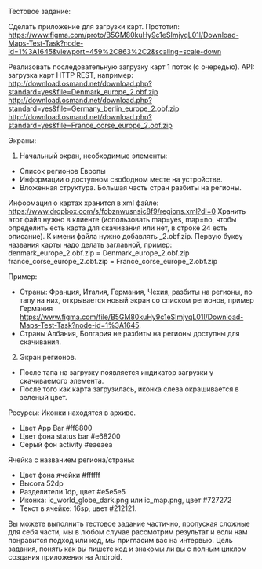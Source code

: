 Тестовое задание:

Сделать приложение для загрузки карт.
Прототип: https://www.figma.com/proto/B5GM80kuHy9c1eSImjyqL01l/Download-Maps-Test-Task?node-id=1%3A1645&viewport=459%2C863%2C2&scaling=scale-down

Реализовать последовательную загрузку карт 1 поток (с очередью).
API: загрузка карт HTTP REST, например: 
http://download.osmand.net/download.php?standard=yes&file=Denmark_europe_2.obf.zip
http://download.osmand.net/download.php?standard=yes&file=Germany_berlin_europe_2.obf.zip
http://download.osmand.net/download.php?standard=yes&file=France_corse_europe_2.obf.zip


Экраны:
1. Начальный экран, необходимые элементы:
- Список регионов Европы
- Информации о доступном свободном месте на устройстве.
- Вложенная структура. Большая часть стран разбиты на регионы.

Информация о картах хранится в xml файле:
https://www.dropbox.com/s/fobznwusnsic8f9/regions.xml?dl=0
Хранить этот файл нужно в клиенте (использовать map=yes, map=no, чтобы определить есть карта для скачивания или нет, в строке 24 есть описание).
К имени файла нужно добавлять _2.obf.zip. Первую букву названия карты надо делать заглавной, пример: denmark_europe_2.obf.zip = Denmark_europe_2.obf.zip
france_corse_europe_2.obf.zip = France_corse_europe_2.obf.zip


Пример:
- Страны: Франция, Италия, Германия, Чехия, разбиты на регионы, по тапу на них, открывается новый экран со списком
регионов, пример Германия https://www.figma.com/file/B5GM80kuHy9c1eSImjyqL01l/Download-Maps-Test-Task?node-id=1%3A1645.
- Страны Албания, Болгария не разбиты на регионы доступны для скачивания.

2. Экран регионов.
- После тапа на загрузку появляется индикатор загрузки у скачиваемого элемента.
- После того как карта загрузилась, иконка слева окрашивается в зеленый цвет.


Ресурсы:
Иконки находятся в архиве.
- Цвет App Bar #ff8800
- Цвет фона status bar #e68200
- Серый фон activity #eaeaea

Ячейка с названием региона/страны:
- Цвет фона ячейки #ffffff
- Высота 52dp
- Разделители 1dp, цвет #e5e5e5
- Иконка: ic_world_globe_dark.png или ic_map.png, цвет #727272
- Текст в ячейке: 16sp, цвет #212121.


Вы можете выполнить тестовое задание частично, пропуская сложные для себя части, мы в любом случае рассмотрим результат и 
если нам понравится подход или код, мы пригласим вас на интервью.
Цель задания, понять как вы пишете код и знакомы ли вы с полным циклом создания приложения на Android.
